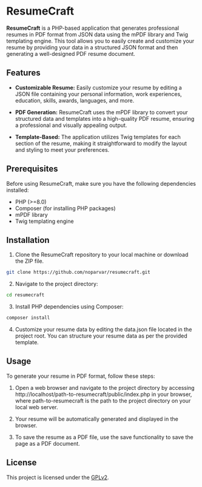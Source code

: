 # ResumeCraft

**ResumeCraft** is a PHP-based application that generates professional resumes in PDF format from JSON data using the mPDF library and Twig templating engine. This tool allows you to easily create and customize your resume by providing your data in a structured JSON format and then generating a well-designed PDF resume document.

## Features

- **Customizable Resume:** Easily customize your resume by editing a JSON file containing your personal information, work experiences, education, skills, awards, languages, and more.

- **PDF Generation:** ResumeCraft uses the mPDF library to convert your structured data and templates into a high-quality PDF resume, ensuring a professional and visually appealing output.

- **Template-Based:** The application utilizes Twig templates for each section of the resume, making it straightforward to modify the layout and styling to meet your preferences.

## Prerequisites

Before using ResumeCraft, make sure you have the following dependencies installed:

- PHP (>=8.0)
- Composer (for installing PHP packages)
- mPDF library
- Twig templating engine

## Installation

1. Clone the ResumeCraft repository to your local machine or download the ZIP file.

```bash
git clone https://github.com/noparvar/resumecraft.git
```

2. Navigate to the project directory:

```bash
cd resumecraft
```

3. Install PHP dependencies using Composer:

```bash
composer install
```

4. Customize your resume data by editing the data.json file located in the project root. You can structure your resume data as per the provided template.

## Usage

To generate your resume in PDF format, follow these steps:

1. Open a web browser and navigate to the project directory by accessing http://localhost/path-to-resumecraft/public/index.php in your browser, where path-to-resumecraft is the path to the project directory on your local web server.

2. Your resume will be automatically generated and displayed in the browser.

3. To save the resume as a PDF file, use the save functionality to save the page as a PDF document.

## License

This project is licensed under the [GPLv2](https://www.gnu.org/licenses/gpl-2.0.html).